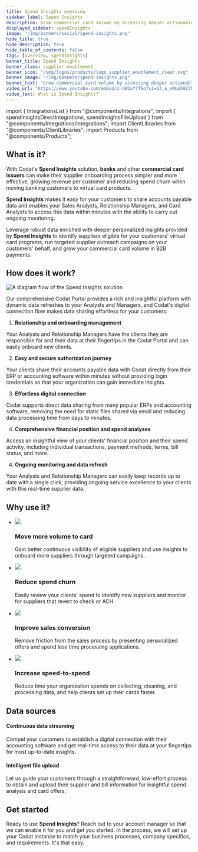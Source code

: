 ```yaml
---
title: Spend Insights overview
sidebar_label: Spend Insights
description: Grow commercial card volume by accessing deeper actionable vendor and spend insights from your customers
displayed_sidebar: spendInsights
image: "/img/banners/social/spend-insights.png"
hide_title: true
hide_description: true
hide_table_of_contents: false
tags: [overview, spendinsights]
banner_title: Spend Insights
banner_class: supplier-enablement
banner_icon: "/img/logos/products/logo_supplier_enablement_clear.svg"
banner_image: "/img/banners/spend-insights.png"
banner_text: "Grow commercial card volume by accessing deeper actionable vendor and spend insights from your customers"
video_url: "https://www.youtube.com/embed/z-UW2uY7TSo?si=b3_a_vWUo5927MAf"
video_text: What is Spend Insights?
---
```


import { IntegrationsList } from "@components/Integrations";
import { spendInsightsDirectIntegrations, spendInsightsFileUpload } from "@components/Integrations/integrations";
import ClientLibraries from "@components/ClientLibraries";
import Products from "@components/Products";

## What is it?

With Codat's **Spend Insights** solution, **banks** and other **commercial card issuers** can make their supplier onboarding process simpler and more effective, growing revenue per customer and reducing spend churn when moving banking customers to virtual card products.

**Spend Insights** makes it easy for your customers to share accounts payable data and enables your Sales Analysts, Relationship Managers, and Card Analysts to access this data within minutes with the ability to carry out ongoing monitoring.

Leverage robust data enriched with deeper personalized insights provided by **Spend Insights** to identify suppliers eligible for your customers' virtual card programs, run targeted supplier outreach campaigns on your customers' behalf, and grow your commercial card volume in B2B payments. 

## How does it work?

![A diagram flow of the Spend Insights solution](/img/spend-insights/se-overview-diagram.png)

Our comprehensive Codat Portal provides a rich and insightful platform with dynamic data refreshes to your Analysts and Managers, and Codat's digital connection flow makes data sharing effortless for your customers: 

1. **Relationship and onboarding management**

  Your Analysts and Relationship Managers have the clients they are responsible for and their data at their fingertips in the Codat Portal and can easily onboard new clients. 

2. **Easy and secure authorization journey**

  Your clients share their accounts payable data with Codat directly from their ERP or accounting software within minutes without providing login credentials so that your organization can gain immediate insights. 

3. **Effortless digital connection**

  Codat supports direct data sharing from many popular ERPs and accounting software, removing the need for static files shared via email and reducing data processing time from days to minutes.

4. **Comprehensive financial position and spend analyses**

  Access an insightful view of your clients' financial position and their spend activity, including individual transactions, payment methods, terms, bill status, and more. 
  
4. **Ongoing monitoring and data refresh**

  Your Analysts and Relationship Managers can easily keep records up to date with a single click, providing ongoing service excellence to your clients with this real-time supplier data.

## Why use it?

<ul className="card-container col-2">
  <li className="card">
    <div className="header">
      <img
        src="/img/wp-icons/copy-feature-bullet.svg"
        className="mini-icon"
      />
      <h3>Move more volume to card</h3>
    </div>
    <p>
      Gain better continuous visibility of eligible suppliers and use insights to onboard more suppliers through targeted campaigns.
    </p>
  </li>

  <li className="card">
    <div className="header">
      <img
        src="/img/wp-icons/copy-feature-bullet.svg"
        className="mini-icon"
      />
      <h3>Reduce spend churn</h3>
    </div>
    <p>
      Easily review your clients' spend to identify new suppliers and monitor for suppliers that revert to check or ACH.
    </p>
  </li>

  <li className="card">
    <div className="header">
      <img
        src="/img/wp-icons/copy-feature-bullet.svg"
        className="mini-icon"
      />
      <h3>Improve sales conversion</h3>
    </div>
    <p>
      Remove friction from the sales process by presenting personalized offers and spend less time processing applications.
    </p>
  </li>

  <li className="card">
    <div className="header">
      <img
        src="/img/wp-icons/copy-feature-bullet.svg"
        className="mini-icon"
      />
      <h3>Increase speed-to-spend</h3>
    </div>
    <p>
      Reduce time your organization spends on collecting, cleaning, and processing data, and help clients set up their cards faster.
    </p>
  </li>

</ul>

## Data sources

#### Continuous data streaming

Compel your customers to establish a digital connection with their accounting software and get real-time access to their data at your fingertips for most up-to-date insights.

<IntegrationsList integrations={spendInsightsDirectIntegrations} />

#### Intelligent file upload

Let us guide your customers through a straightforward, low-effort process to obtain and upload their supplier and bill information for insightful spend analysis and card offers.

<IntegrationsList integrations={spendInsightsFileUpload} />

## Get started

Ready to use **Spend Insights**? Reach out to your account manager so that we can enable it for you and get you started. In the process, we will set up your Codat instance to match your business processes, company specifics, and requirements. It's that easy.